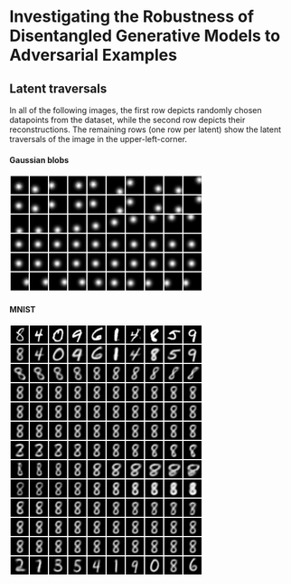 # Investigating the Robustness of Disentangled Generative Models to Adversarial Examples

## Latent traversals

In all of the following images, the first row depicts randomly chosen datapoints from the dataset, while the second row depicts their reconstructions. The remaining rows (one row per latent) show the latent traversals of the image in the upper-left-corner.

#### Gaussian blobs

![Gaussian blobs FactorVAE traversal](imgs/blobs-factorvae-traversal.png)

#### MNIST

![MNIST 8 traversal](imgs/disentangled_mnist_8_traversal.png)
